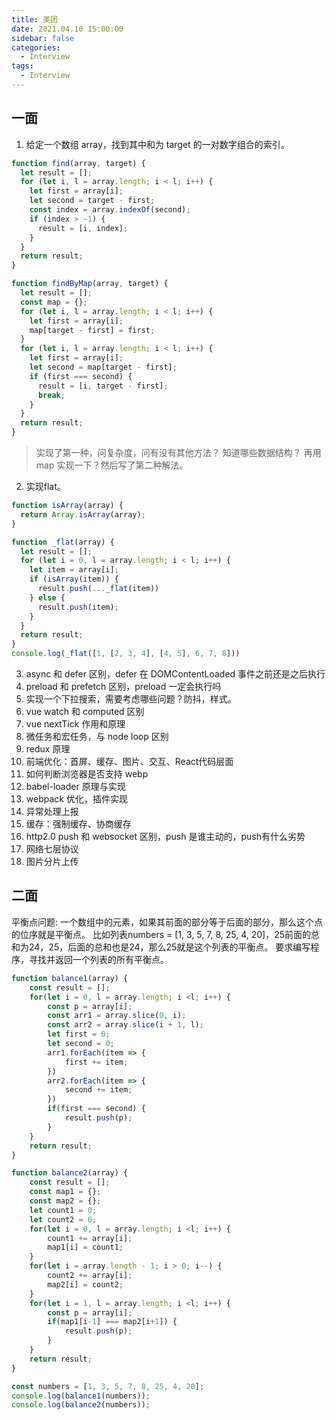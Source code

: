```yaml
---
title: 美团
date: 2021.04.10 15:00:00
sidebar: false
categories:
  - Interview
tags:
  - Interview
---
```


## 一面

1. 给定一个数组 array，找到其中和为 target 的一对数字组合的索引。

```js
function find(array, target) {
  let result = [];
  for (let i, l = array.length; i < l; i++) {
    let first = array[i];
    let second = target - first;
    const index = array.indexOf(second);
    if (index > -1) {
      result = [i, index];
    }
  }
  return result;
}

function findByMap(array, target) {
  let result = [];
  const map = {};
  for (let i, l = array.length; i < l; i++) {
    let first = array[i];
    map[target - first] = first;
  }
  for (let i, l = array.length; i < l; i++) {
    let first = array[i];
    let second = map[target - first];
    if (first === second) {
      result = [i, target - first];
      break;
    }
  }
  return result;
}
```

> 实现了第一种，问复杂度，问有没有其他方法？
> 知道哪些数据结构？
> 再用 map 实现一下？然后写了第二种解法。

2. 实现flat。

```js
function isArray(array) {
  return Array.isArray(array);
}

function _flat(array) {
  let result = [];
  for (let i = 0, l = array.length; i < l; i++) {
    let item = array[i];
    if (isArray(item)) {
      result.push(..._flat(item))
    } else {
      result.push(item);
    }
  }
  return result;
}
console.log(_flat([1, [2, 3, 4], [4, 5], 6, 7, 8]))
```

3. async 和 defer 区别，defer 在 DOMContentLoaded 事件之前还是之后执行
4. preload 和 prefetch 区别，preload 一定会执行吗
5. 实现一个下拉搜索，需要考虑哪些问题？防抖，样式。
6. vue watch 和 computed 区别
7. vue nextTick 作用和原理
8. 微任务和宏任务，与 node loop 区别
9. redux 原理
10. 前端优化：首屏、缓存、图片、交互、React代码层面
11. 如何判断浏览器是否支持 webp
12. babel-loader 原理与实现
13. webpack 优化，插件实现
14. 异常处理上报
15. 缓存：强制缓存、协商缓存
16. http2.0 push 和 websocket 区别，push 是谁主动的，push有什么劣势
17. 网络七层协议
18. 图片分片上传

## 二面

平衡点问题: 一个数组中的元素，如果其前面的部分等于后面的部分，那么这个点的位序就是平衡点。
比如列表numbers = [1, 3, 5, 7, 8, 25, 4, 20]，25前面的总和为24，25，后面的总和也是24，那么25就是这个列表的平衡点。
要求编写程序，寻找并返回一个列表的所有平衡点。

```js
function balance1(array) {
    const result = [];
    for(let i = 0, l = array.length; i <l; i++) {
        const p = array[i];
        const arr1 = array.slice(0, i);
        const arr2 = array.slice(i + 1, l);
        let first = 0;
        let second = 0;
        arr1.forEach(item => {
            first += item;
        })
        arr2.forEach(item => {
            second += item;
        })
        if(first === second) {
            result.push(p);
        }
    }
    return result;
}

function balance2(array) {
    const result = [];
    const map1 = {};
    const map2 = {};
    let count1 = 0;
    let count2 = 0;
    for(let i = 0, l = array.length; i <l; i++) {
        count1 += array[i];
        map1[i] = count1;
    }
    for(let i = array.length - 1; i > 0; i--) {
        count2 += array[i];
        map2[i] = count2;
    }
    for(let i = 1, l = array.length; i <l; i++) {
        const p = array[i];
        if(map1[i-1] === map2[i+1]) {
            result.push(p);
        }
    }
    return result;
}

const numbers = [1, 3, 5, 7, 8, 25, 4, 20];
console.log(balance1(numbers));
console.log(balance2(numbers));

```